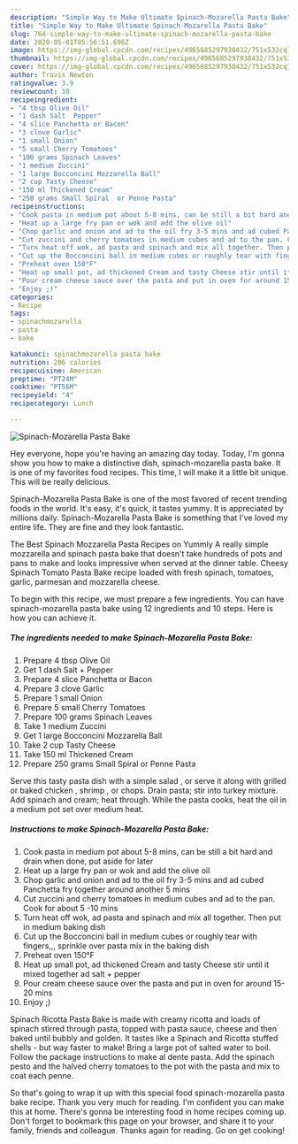```yaml
---
description: "Simple Way to Make Ultimate Spinach-Mozarella Pasta Bake"
title: "Simple Way to Make Ultimate Spinach-Mozarella Pasta Bake"
slug: 764-simple-way-to-make-ultimate-spinach-mozarella-pasta-bake
date: 2020-05-01T05:56:51.696Z
image: https://img-global.cpcdn.com/recipes/4965685297938432/751x532cq70/spinach-mozarella-pasta-bake-recipe-main-photo.jpg
thumbnail: https://img-global.cpcdn.com/recipes/4965685297938432/751x532cq70/spinach-mozarella-pasta-bake-recipe-main-photo.jpg
cover: https://img-global.cpcdn.com/recipes/4965685297938432/751x532cq70/spinach-mozarella-pasta-bake-recipe-main-photo.jpg
author: Travis Newton
ratingvalue: 3.9
reviewcount: 10
recipeingredient:
- "4 tbsp Olive Oil"
- "1 dash Salt  Pepper"
- "4 slice Panchetta or Bacon"
- "3 clove Garlic"
- "1 small Onion"
- "5 small Cherry Tomatoes"
- "100 grams Spinach Leaves"
- "1 medium Zuccini"
- "1 large Bocconcini Mozzarella Ball"
- "2 cup Tasty Cheese"
- "150 ml Thickened Cream"
- "250 grams Small Spiral  or Penne Pasta"
recipeinstructions:
- "Cook pasta in medium pot about 5-8 mins, can be still a bit hard and drain when done, put aside for later"
- "Heat up a large fry pan or wok and add the olive oil"
- "Chop garlic and onion and ad to the oil fry 3-5 mins and ad cubed Panchetta fry together around another 5 mins"
- "Cut zuccini and cherry tomatoes in medium cubes and ad to the pan. Cook for about 5 -10 mins"
- "Turn heat off wok, ad pasta and spinach and mix all together. Then put in medium baking dish"
- "Cut up the Bocconcini ball in medium cubes or roughly tear with fingers,,, sprinkle over pasta mix in the baking dish"
- "Preheat oven 150°F"
- "Heat up small pot, ad thickened Cream and tasty Cheese stir until it mixed together ad salt + pepper"
- "Pour cream cheese sauce over the pasta and put in oven for around 15-20 mins"
- "Enjoy ;)"
categories:
- Recipe
tags:
- spinachmozarella
- pasta
- bake

katakunci: spinachmozarella pasta bake 
nutrition: 206 calories
recipecuisine: American
preptime: "PT24M"
cooktime: "PT56M"
recipeyield: "4"
recipecategory: Lunch

---
```



![Spinach-Mozarella Pasta Bake](https://img-global.cpcdn.com/recipes/4965685297938432/751x532cq70/spinach-mozarella-pasta-bake-recipe-main-photo.jpg)

Hey everyone, hope you're having an amazing day today. Today, I'm gonna show you how to make a distinctive dish, spinach-mozarella pasta bake. It is one of my favorites food recipes. This time, I will make it a little bit unique. This will be really delicious.

Spinach-Mozarella Pasta Bake is one of the most favored of recent trending foods in the world. It's easy, it's quick, it tastes yummy. It is appreciated by millions daily. Spinach-Mozarella Pasta Bake is something that I've loved my entire life. They are fine and they look fantastic.

The Best Spinach Mozzarella Pasta Recipes on Yummly A really simple mozzarella and spinach pasta bake that doesn&#39;t take hundreds of pots and pans to make and looks impressive when served at the dinner table. Cheesy Spinach Tomato Pasta Bake recipe loaded with fresh spinach, tomatoes, garlic, parmesan and mozzarella cheese.


To begin with this recipe, we must prepare a few ingredients. You can have spinach-mozarella pasta bake using 12 ingredients and 10 steps. Here is how you can achieve it.

<!--inarticleads1-->

##### The ingredients needed to make Spinach-Mozarella Pasta Bake:

1. Prepare 4 tbsp Olive Oil
1. Get 1 dash Salt + Pepper
1. Prepare 4 slice Panchetta or Bacon
1. Prepare 3 clove Garlic
1. Prepare 1 small Onion
1. Prepare 5 small Cherry Tomatoes
1. Prepare 100 grams Spinach Leaves
1. Take 1 medium Zuccini
1. Get 1 large Bocconcini Mozzarella Ball
1. Take 2 cup Tasty Cheese
1. Take 150 ml Thickened Cream
1. Prepare 250 grams Small Spiral  or Penne Pasta


Serve this tasty pasta dish with a simple salad , or serve it along with grilled or baked chicken , shrimp , or chops. Drain pasta; stir into turkey mixture. Add spinach and cream; heat through. While the pasta cooks, heat the oil in a medium pot set over medium heat. 

<!--inarticleads2-->

##### Instructions to make Spinach-Mozarella Pasta Bake:

1. Cook pasta in medium pot about 5-8 mins, can be still a bit hard and drain when done, put aside for later
1. Heat up a large fry pan or wok and add the olive oil
1. Chop garlic and onion and ad to the oil fry 3-5 mins and ad cubed Panchetta fry together around another 5 mins
1. Cut zuccini and cherry tomatoes in medium cubes and ad to the pan. Cook for about 5 -10 mins
1. Turn heat off wok, ad pasta and spinach and mix all together. Then put in medium baking dish
1. Cut up the Bocconcini ball in medium cubes or roughly tear with fingers,,, sprinkle over pasta mix in the baking dish
1. Preheat oven 150°F
1. Heat up small pot, ad thickened Cream and tasty Cheese stir until it mixed together ad salt + pepper
1. Pour cream cheese sauce over the pasta and put in oven for around 15-20 mins
1. Enjoy ;)


Spinach Ricotta Pasta Bake is made with creamy ricotta and loads of spinach stirred through pasta, topped with pasta sauce, cheese and then baked until bubbly and golden. It tastes like a Spinach and Ricotta stuffed shells - but way faster to make! Bring a large pot of salted water to boil. Follow the package instructions to make al dente pasta. Add the spinach pesto and the halved cherry tomatoes to the pot with the pasta and mix to coat each penne. 

So that's going to wrap it up with this special food spinach-mozarella pasta bake recipe. Thank you very much for reading. I'm confident you can make this at home. There's gonna be interesting food in home recipes coming up. Don't forget to bookmark this page on your browser, and share it to your family, friends and colleague. Thanks again for reading. Go on get cooking!
